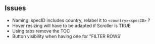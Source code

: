 
## Issues

- Naming: specID includes country, relabel it to `<country><specID>` ?
- Hover resizing will have to be adapted if Scroller is TRUE
- Using tabs remove the TOC
- Button visibility when having one for "FILTER ROWS' 